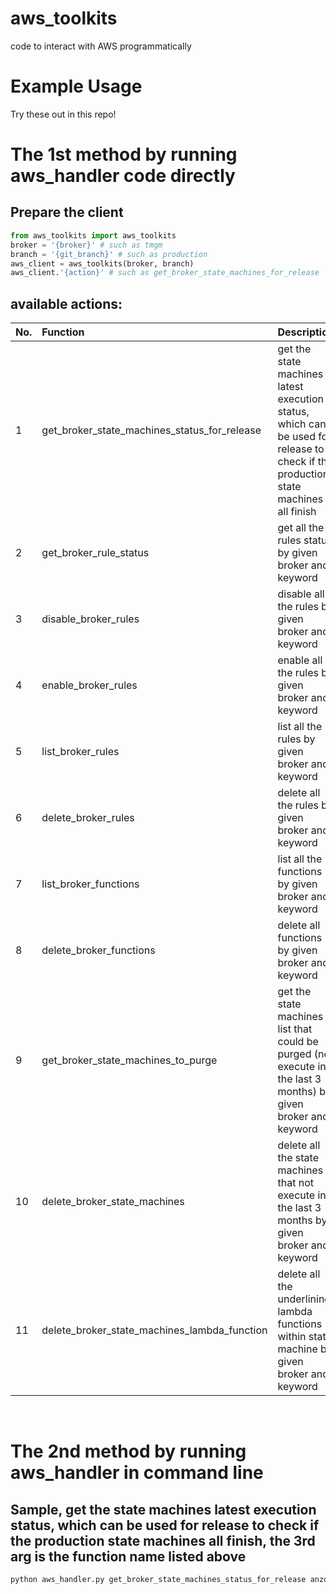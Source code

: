 # aws_toolkits
code to interact with AWS programmatically 

# Example Usage
Try these out in this repo!

# The 1st method by running aws_handler code directly
## Prepare the client
```python
from aws_toolkits import aws_toolkits
broker = '{broker}' # such as tmgm
branch = '{git_branch}' # such as production
aws_client = aws_toolkits(broker, branch)
aws_client.'{action}' # such as get_broker_state_machines_for_release
```

## available actions:
|  No. |  Function  |  Description  |
|  :-  |  :------   |  :----------  |
|  1   |get_broker_state_machines_status_for_release  |  get the state machines latest execution status, which can be used for release to check if the production state machines all finish |
|  2   |get_broker_rule_status  |  get all the rules status by given broker and keyword |
|  3   |disable_broker_rules  |  disable all the rules by given broker and keyword |
|  4   |enable_broker_rules  |  enable all the rules by given broker and keyword |
|  5   |list_broker_rules  |  list all the rules by given broker and keyword |
|  6   |delete_broker_rules  |  delete all the rules by given broker and keyword |
|  7   |list_broker_functions  |  list all the functions by given broker and keyword |
|  8   |delete_broker_functions  |  delete all functions by given broker and keyword |
|  9   |get_broker_state_machines_to_purge  |  get the state machines list that could be purged (not execute in the last 3 months) by given broker and keyword |
|  10   |delete_broker_state_machines  |  delete all the state machines that not execute in the last 3 months by given broker and keyword |
|  11  |delete_broker_state_machines_lambda_function  | delete all the underlining lambda functions within state machine by given broker and keyword  |
<br>

# The 2nd method by running aws_handler in command line
## Sample, get the state machines latest execution status, which can be used for release to check if the production state machines all finish, the 3rd arg is the function name listed above
```python
python aws_handler.py get_broker_state_machines_status_for_release anzo production 
```

